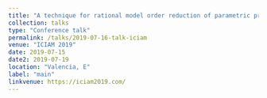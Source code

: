 ```yaml
---
title: "A technique for rational model order reduction of parametric problems lacking uniform inf-sup stability"
collection: talks
type: "Conference talk"
permalink: /talks/2019-07-16-talk-iciam
venue: "ICIAM 2019"
date: 2019-07-15
date2: 2019-07-19
location: "Valencia, E"
label: "main"
linkvenue: https://iciam2019.com/
---
```

